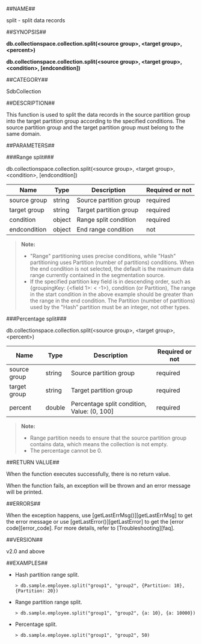 ##NAME##

split - split data records

##SYNOPSIS##

**db.collectionspace.collection.split(\<source group\>, \<target group\>, \<percent\>)**

**db.collectionspace.collection.split(\<source group\>, \<target group\>, \<condition\>, [endcondition])**

##CATEGORY##

SdbCollection

##DESCRIPTION##

This function is used to split the data records in the source partition group into the target partition group according to the specified conditions. The source partition group and the target partition group must belong to the same domain.

##PARAMETERS##

###Range split###

db.collectionspace.collection.split(\<source group\>, \<target group\>, \<condition\>, [endcondition])

| Name | Type| Description | Required or not |
| ------ | -------- | ------ | -------- |
| source group | string | Source partition group| required |
| target group | string | Target partition group | required |
| condition | object | Range split condition| required |
| endcondition | object | End range condition| not |

> **Note:**
>
> - "Range" partitioning uses precise conditions, while "Hash" partitioning uses Partition (number of partitions) conditions. When the end condition is not selected, the default is the maximum data range currently contained in the segmentation source.
> - If the specified partition key field is in descending order, such as {groupingKey: {<field 1>: &lt; -1&gt;}, condition (or Partition), The range in the start condition in the above example should be greater than the range in the end condition. The Partition (number of partitions) used by the "Hash” partition must be an integer, not other types.

###Percentage split###

db.collectionspace.collection.split(\<source group\>, \<target group\>, \<percent\>)

| Name | Type| Description | Required or not |
| ------ | -------- | ------ | -------- |
| source group | string | Source partition group | required |
| target group | string | Target partition group | required |
| percent | double | Percentage split condition, Value: (0, 100] | required |

> **Note:**
>
> - Range partition needs to ensure that the source partition group contains data, which means the collection is not empty.
> - The percentage cannot be 0.

##RETURN VALUE##

When the function executes successfully, there is no return value.

When the function fails, an exception will be thrown and an error message will be printed.

##ERRORS##

When the exception happens, use [getLastErrMsg()][getLastErrMsg] to get the error message or use [getLastError()][getLastError] to get the [error code][error_code]. For more details, refer to [Troubleshooting][faq].

##VERSION##

v2.0 and above

##EXAMPLES##

* Hash partition range split.

    ```lang-javascript
    > db.sample.employee.split("group1", "group2", {Partition: 10}, {Partition: 20})
    ```

* Range partition range split.

    ```lang-javascript
    > db.sample.employee.split("group1", "group2", {a: 10}, {a: 10000})
    ```

* Percentage split.

    ```lang-javascript
    > db.sample.employee.split("group1", "group2", 50) 
    ```


[^_^]:
     Links
[getLastErrMsg]:manual/Manual/Sequoiadb_Command/Global/getLastErrMsg.md
[getLastError]:manual/Manual/Sequoiadb_Command/Global/getLastError.md
[faq]:manual/FAQ/faq_sdb.md
[error_code]:manual/Manual/Sequoiadb_error_code.md
